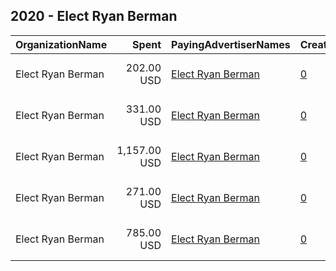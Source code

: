 ## 2020 - Elect Ryan Berman 
|OrganizationName|Spent|PayingAdvertiserNames|CreativeUrls|Impressions|Genders|AgeBrackets|CountryCodes|BillingAddresses|CandidateBallotInformation|
|:---|---:|:---|:---|---:|:---|:---|:---|:---|:---|
|Elect Ryan Berman|202.00 USD|[Elect Ryan Berman](2020/Elect_Ryan_Berman.md)|[0](https://www.snap.com/political-ads/asset/2b5f0a0ece91729e7f3f0afb15cb25fd30bae9552c9accc167cd964a5ce11af0?mediaType=jpg)|58,186||18+|united states|"P.O. Box 906,Union Lake,48387,US"|Ryan Berman|
|Elect Ryan Berman|331.00 USD|[Elect Ryan Berman](2020/Elect_Ryan_Berman.md)|[0](https://www.snap.com/political-ads/asset/f790545c33be4b80252856760f082ba9d19e701432b54c52ea631c2ca565efd4?mediaType=jpg)|95,629||18+|united states|"P.O. Box 906,Union Lake,48387,US"|Ryan Berman|
|Elect Ryan Berman|1,157.00 USD|[Elect Ryan Berman](2020/Elect_Ryan_Berman.md)|[0](https://www.snap.com/political-ads/asset/593a1830f37c3b151877cbc4013e51138cd33b3bbc88faa503224e03010c8c84?mediaType=jpg)|370,322||18+|united states|"P.O. Box 906,Union Lake,48387,US"|Ryan Berman|
|Elect Ryan Berman|271.00 USD|[Elect Ryan Berman](2020/Elect_Ryan_Berman.md)|[0](https://www.snap.com/political-ads/asset/593a1830f37c3b151877cbc4013e51138cd33b3bbc88faa503224e03010c8c84?mediaType=jpg)|78,563||18+|united states|"P.O. Box 906,Union Lake,48387,US"|Ryan Berman|
|Elect Ryan Berman|785.00 USD|[Elect Ryan Berman](2020/Elect_Ryan_Berman.md)|[0](https://www.snap.com/political-ads/asset/42bac25418726274665a89a8f79f10e2c88f0489e2fc6926aedb434f7382256b?mediaType=mp4)|225,835||18+|united states|"P.O. Box 906,Union Lake,48387,US"|Ryan Berman|
